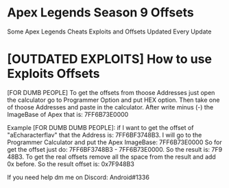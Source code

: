 # Apex Legends Season 9 Offsets
Some Apex Legends Cheats Exploits and Offsets Updated Every Update



# [OUTDATED EXPLOITS] How to use Exploits Offsets
[FOR DUMB PEOPLE]
To get the offsets from thoose Addresses just open the calculator go to Programmer Option and put HEX option.
Then take one of thoose Addresses and paste in the calculator.
After write minus (-) the ImageBase of Apex that is: 7FF6B73E0000

Example [FOR DUMB DUMB PEOPLE]:
if I want to get the offset of "aEcharacterflav" that the Address is: 7FF6BF3748B3.
I will go to the Programmer Calculator and put the Apex ImageBase: 7FF6B73E0000
So for get the offset just do: 7FF6BF3748B3 - 7FF6B73E0000. So the result is: 7F9 48B3. To get the real offsets remove all the space from the result and add 0x before.
So the result offset is: 0x7F948B3


If you need help dm me on Discord: Android#1336
